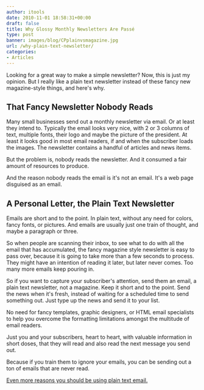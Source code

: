 ```yaml
---
author: itools
date: 2010-11-01 18:58:31+00:00
draft: false
title: Why Glossy Monthly Newsletters Are Passé
type: post
banner: images/blog/CPplainvsmagazine.jpg
url: /why-plain-text-newsletter/
categories:
- Articles
---
```


Looking for a great way to make a simple newsletter? Now, this is just my opinion. But I really like a plain text newsletter instead of these fancy new magazine-style things, and here's why.


## That Fancy Newsletter Nobody Reads


Many small businesses send out a monthly newsletter via email. Or at least they intend to. Typically the email looks very nice, with 2 or 3 columns of text, multiple fonts, their logo and maybe the picture of the president. At least it looks good in most email readers, if and when the subscriber loads the images. The newsletter contains a handful of articles and news items.

But the problem is, nobody reads the newsletter. And it consumed a fair amount of resources to produce.

And the reason nobody reads the email is it's not an email. It's a web page disguised as an email.


## A Personal Letter, the Plain Text Newsletter


Emails are short and to the point. In plain text, without any need for colors, fancy fonts, or pictures. And emails are usually just one train of thought, and maybe a paragraph or three.

So when people are scanning their inbox, to see what to do with all the email that has accumulated, the fancy magazine style newsletter is easy to pass over, because it is going to take more than a few seconds to process. They might have an intention of reading it later, but later never comes. Too many more emails keep pouring in.

So if you want to capture your subscriber's attention, send them an email, a plain text newsletter, not a magazine. Keep it short and to the point. Send the news when it's fresh, instead of waiting for a scheduled time to send something out. Just type up the news and send it to your list.

No need for fancy templates, graphic designers, or HTML email specialists to help you overcome the formatting limitations amongst the multitude of email readers.

Just you and your subscribers, heart to heart, with valuable information in short doses, that they will read and also read the next message you send out.

Because if you train them to ignore your emails, you can be sending out a ton of emails that are never read.

[Even more reasons you should be using plain text email.](https://www.mail-list.com/why-plain-text-email-messages-are-best-in-todays-internet/)
